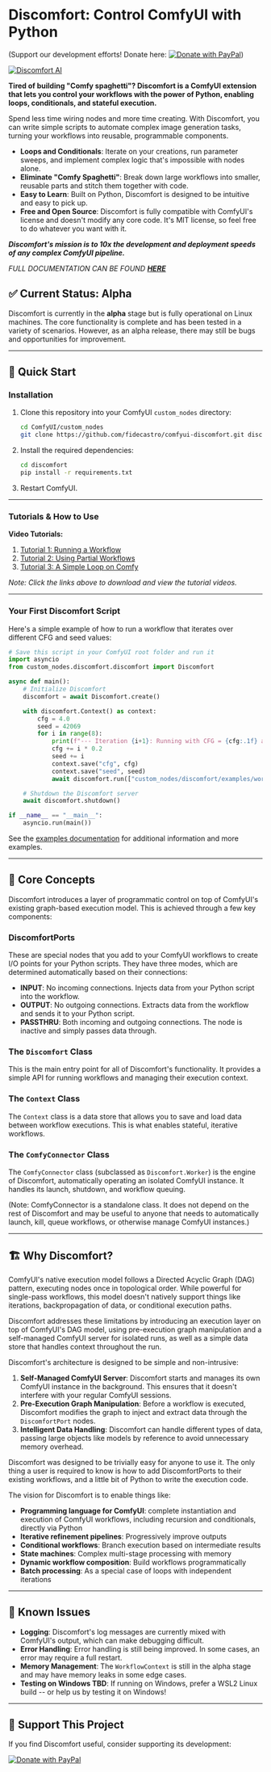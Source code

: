 # Discomfort: Control ComfyUI with Python

(Support our development efforts! Donate here: [![Donate with PayPal](https://www.paypalobjects.com/en_US/i/btn/btn_donate_LG.gif)](https://www.paypal.com/donate/?hosted_button_id=3A23MDRAT9EKY))

[![Discomfort AI](images/logo_512.png)](https://www.discomfort.ai)

**Tired of building "Comfy spaghetti"? Discomfort is a ComfyUI extension that lets you control your workflows with the power of Python, enabling loops, conditionals, and stateful execution.**

Spend less time wiring nodes and more time creating. With Discomfort, you can write simple scripts to automate complex image generation tasks, turning your workflows into reusable, programmable components.

  - **Loops and Conditionals**: Iterate on your creations, run parameter sweeps, and implement complex logic that's impossible with nodes alone.
  - **Eliminate "Comfy Spaghetti"**: Break down large workflows into smaller, reusable parts and stitch them together with code.
  - **Easy to Learn**: Built on Python, Discomfort is designed to be intuitive and easy to pick up.
  - **Free and Open Source**: Discomfort is fully compatible with ComfyUI's license and doesn't modify any core code. It's MIT license, so feel free to do whatever you want with it.

_**Discomfort's mission is to 10x the development and deployment speeds of any complex ComfyUI pipeline.**_

*FULL DOCUMENTATION CAN BE FOUND [**HERE**](https://www.discomfort.ai)*

## ✅ Current Status: Alpha

Discomfort is currently in the **alpha** stage but is fully operational on Linux machines. The core functionality is complete and has been tested in a variety of scenarios. However, as an alpha release, there may still be bugs and opportunities for improvement.

-----

## 🚀 Quick Start

### Installation

1.  Clone this repository into your ComfyUI `custom_nodes` directory:
    ```bash
    cd ComfyUI/custom_nodes
    git clone https://github.com/fidecastro/comfyui-discomfort.git discomfort
    ```
2.  Install the required dependencies:
    ```bash
    cd discomfort
    pip install -r requirements.txt
    ```
3.  Restart ComfyUI.

-----

### Tutorials & How to Use

**Video Tutorials:**

1. [Tutorial 1: Running a Workflow](https://github.com/fidecastro/discomfort-docs/raw/main/static/videos/tutorial-1-running-a-workflow.mp4)
2. [Tutorial 2: Using Partial Workflows](https://github.com/fidecastro/discomfort-docs/raw/main/static/videos/tutorial-2-using-partial-workflows.mp4)
3. [Tutorial 3: A Simple Loop on Comfy](https://github.com/fidecastro/discomfort-docs/raw/main/static/videos/tutorial-3-a-simple-loop-on-comfy.mp4)

*Note: Click the links above to download and view the tutorial videos.*

-----

### Your First Discomfort Script

Here's a simple example of how to run a workflow that iterates over different CFG and seed values:

```python
# Save this script in your ComfyUI root folder and run it
import asyncio
from custom_nodes.discomfort.discomfort import Discomfort

async def main():
    # Initialize Discomfort
    discomfort = await Discomfort.create()

    with discomfort.Context() as context:
        cfg = 4.0
        seed = 42069
        for i in range(8):
            print(f"--- Iteration {i+1}: Running with CFG = {cfg:.1f} and SEED = {seed} ---")
            cfg += i * 0.2
            seed += i
            context.save("cfg", cfg)
            context.save("seed", seed)
            await discomfort.run(["custom_nodes/discomfort/examples/workflows/discomfort_test1.json"], context=context)

    # Shutdown the Discomfort server
    await discomfort.shutdown()

if __name__ == "__main__":
    asyncio.run(main())
```

See the [examples documentation](examples/README.md) for additional information and more examples.

-----

## 🎯 Core Concepts

Discomfort introduces a layer of programmatic control on top of ComfyUI's existing graph-based execution model. This is achieved through a few key components:

### DiscomfortPorts

These are special nodes that you add to your ComfyUI workflows to create I/O points for your Python scripts. They have three modes, which are determined automatically based on their connections:

  - **INPUT**: No incoming connections. Injects data from your Python script into the workflow.
  - **OUTPUT**: No outgoing connections. Extracts data from the workflow and sends it to your Python script.
  - **PASSTHRU**: Both incoming and outgoing connections. The node is inactive and simply passes data through.

### The `Discomfort` Class

This is the main entry point for all of Discomfort's functionality. It provides a simple API for running workflows and managing their execution context.

### The `Context` Class

The `Context` class is a data store that allows you to save and load data between workflow executions. This is what enables stateful, iterative workflows.

### The `ComfyConnector` Class

The `ComfyConnector` class (subclassed as `Discomfort.Worker`) is the engine of Discomfort, automatically operating an isolated ComfyUI instance. It handles its launch, shutdown, and workflow queuing.

(Note: ComfyConnector is a standalone class. It does not depend on the rest of Discomfort and may be useful to anyone that needs to automatically launch, kill, queue workflows, or otherwise manage ComfyUI instances.)

-----

## 🏗️ Why Discomfort?

ComfyUI's native execution model follows a Directed Acyclic Graph (DAG) pattern, executing nodes once in topological order. While powerful for single-pass workflows, this model doesn't natively support things like iterations, backpropagation of data, or conditional execution paths.

Discomfort addresses these limitations by introducing an execution layer on top of ComfyUI's DAG model, using pre-execution graph manipulation and a self-managed ComfyUI server for isolated runs, as well as a simple data store that handles context throughout the run.

Discomfort's architecture is designed to be simple and non-intrusive:

1.  **Self-Managed ComfyUI Server**: Discomfort starts and manages its own ComfyUI instance in the background. This ensures that it doesn't interfere with your regular ComfyUI sessions.
2.  **Pre-Execution Graph Manipulation**: Before a workflow is executed, Discomfort modifies the graph to inject and extract data through the `DiscomfortPort` nodes.
3.  **Intelligent Data Handling**: Discomfort can handle different types of data, passing large objects like models by reference to avoid unnecessary memory overhead.

Discomfort was designed to be trivially easy for anyone to use it. The only thing a user is required to know is how to add DiscomfortPorts to their existing workflows, and a little bit of Python to write the execution code.

The vision for Discomfort is to enable things like:
- **Programming language for ComfyUI**: complete instantiation and execution of ComfyUI workflows, including recursion and conditionals, directly via Python
- **Iterative refinement pipelines**: Progressively improve outputs
- **Conditional workflows**: Branch execution based on intermediate results
- **State machines**: Complex multi-stage processing with memory
- **Dynamic workflow composition**: Build workflows programmatically
- **Batch processing**: As a special case of loops with independent iterations

-----

## 🚨 Known Issues

  - **Logging**: Discomfort's log messages are currently mixed with ComfyUI's output, which can make debugging difficult.
  - **Error Handling**: Error handling is still being improved. In some cases, an error may require a full restart.
  - **Memory Management**: The `WorkflowContext` is still in the alpha stage and may have memory leaks in some edge cases.
  - **Testing on Windows TBD**: If running on Windows, prefer a WSL2 Linux build -- or help us by testing it on Windows!

-----

## 💖 Support This Project

If you find Discomfort useful, consider supporting its development:

[![Donate with PayPal](https://www.paypalobjects.com/en_US/i/btn/btn_donate_LG.gif)](https://www.paypal.com/donate/?hosted_button_id=3A23MDRAT9EKY)